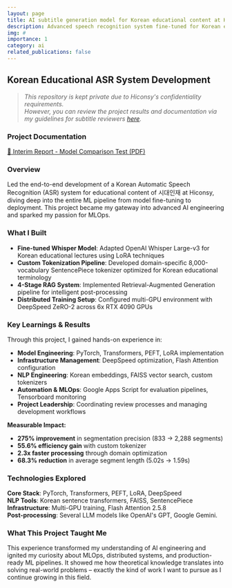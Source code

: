 ```yaml
---
layout: page
title: AI subtitle generation model for Korean educational content at Hiconsy
description: Advanced speech recognition system fine-tuned for Korean educational content using Whisper Large-v3 with LoRA
img: #
importance: 1
category: ai
related_publications: false
---
```

## Korean Educational ASR System Development  
> *This repository is kept private due to Hiconsy's confidentiality requirements.*  
> *However, you can review the project results and documentation via my guidelines for subtitle reviewers [here](https://nonstop-pike-0e5.notion.site/25890cb97b1e809386a9d5e71f524df7?source=copy_link).*

### Project Documentation
<div class="col-sm mt-3 mt-md-0">
    <a href="{{ site.baseurl }}/assets/pdf/250805 Comparison test - Comparison.pdf" target="_blank" class="btn btn-primary">
        📄 Interim Report - Model Comparison Test (PDF)
     </a>
</div>

### Overview  
Led the end-to-end development of a Korean Automatic Speech Recognition (ASR) system for educational content of 시대인재 at Hiconsy, diving deep into the entire ML pipeline from model fine-tuning to deployment. This project became my gateway into advanced AI engineering and sparked my passion for MLOps.

### What I Built  
- **Fine-tuned Whisper Model**: Adapted OpenAI Whisper Large-v3 for Korean educational lectures using LoRA techniques
- **Custom Tokenization Pipeline**: Developed domain-specific 8,000-vocabulary SentencePiece tokenizer optimized for Korean educational terminology
- **4-Stage RAG System**: Implemented Retrieval-Augmented Generation pipeline for intelligent post-processing
- **Distributed Training Setup**: Configured multi-GPU environment with DeepSpeed ZeRO-2 across 6x RTX 4090 GPUs

### Key Learnings & Results
Through this project, I gained hands-on experience in:
- **Model Engineering**: PyTorch, Transformers, PEFT, LoRA implementation
- **Infrastructure Management**: DeepSpeed optimization, Flash Attention configuration  
- **NLP Engineering**: Korean embeddings, FAISS vector search, custom tokenizers
- **Automation & MLOps**: Google Apps Script for evaluation pipelines, Tensorboard monitoring
- **Project Leadership**: Coordinating review processes and managing development workflows

**Measurable Impact:**
- **275% improvement** in segmentation precision (833 → 2,288 segments)
- **55.6% efficiency gain** with custom tokenizer
- **2.3x faster processing** through domain optimization
- **68.3% reduction** in average segment length (5.02s → 1.59s)

### Technologies Explored
**Core Stack**: PyTorch, Transformers, PEFT, LoRA, DeepSpeed  
**NLP Tools**: Korean sentence transformers, FAISS, SentencePiece  
**Infrastructure**: Multi-GPU training, Flash Attention 2.5.8  
**Post-processing**: Several LLM models like OpenAI's GPT, Google Gemini.

### What This Project Taught Me
This experience transformed my understanding of AI engineering and ignited my curiosity about MLOps, distributed systems, and production-ready ML pipelines. It showed me how theoretical knowledge translates into solving real-world problems – exactly the kind of work I want to pursue as I continue growing in this field.